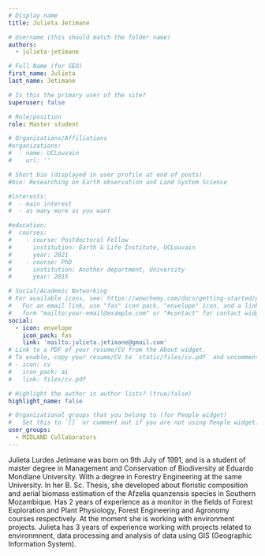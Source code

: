 ```yaml
---
# Display name
title: Julieta Jetimane

# Username (this should match the folder name)
authors:
  - julieta-jetimane

# Full Name (for SEO)
first_name: Julieta
last_name: Jetimane

# Is this the primary user of the site?
superuser: false

# Role/position
role: Master student

# Organizations/Affiliations
#organizations:
#  - name: UCLouvain
#    url: ''

# Short bio (displayed in user profile at end of posts)
#bio: Researching on Earth observation and Land System Science

#interests:
#  - main interest
#  - as many more as you want

#education:
#  courses:
#    - course: Postdoctoral Fellow 
#      institution: Earth & Life Institute, UCLouvain
#      year: 2021
#    - course: PhD 
#      institution: Another department, University
#      year: 2015

# Social/Academic Networking
# For available icons, see: https://wowchemy.com/docs/getting-started/page-builder/#icons
#   For an email link, use "fas" icon pack, "envelope" icon, and a link in the
#   form "mailto:your-email@example.com" or "#contact" for contact widget.
social:
  - icon: envelope
    icon_pack: fas
    link: 'mailto:julieta.jetimane@gmail.com'
# Link to a PDF of your resume/CV from the About widget.
# To enable, copy your resume/CV to `static/files/cv.pdf` and uncomment the lines below.
# - icon: cv
#   icon_pack: ai
#   link: files/cv.pdf

# Highlight the author in author lists? (true/false)
highlight_name: false

# Organizational groups that you belong to (for People widget)
#   Set this to `[]` or comment out if you are not using People widget.
user_groups:
  - MIDLAND Collaborators
---
```

Julieta Lurdes Jetimane was born on 9th July of 1991, and is a student of master degree in Management and Conservation of Biodiversity at Eduardo Mondlane University. With a degree in Forestry Engineering at the same University. In her B. Sc. Thesis, she developed about floristic composition and aerial biomass estimation of the Afzelia quanzensis species in Southern Mozambique. Has 2 years of experience as a monitor in the fields of Forest Exploration and Plant Physiology, Forest Engineering and Agronomy courses respectively. At the moment she is working with environment projects. Julieta has 3 years of experience working with projects related to environmnent, data processing and analysis of data using GIS (Geographic Information System).